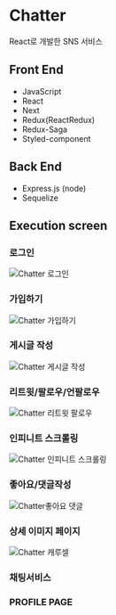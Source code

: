 # Chatter
React로 개발한 SNS 서비스

## Front End
* JavaScript
* React
* Next
* Redux(ReactRedux)
* Redux-Saga
* Styled-component
## Back End
* Express.js (node)
* Sequelize

## Execution screen
### 로그인
![Chatter 로그인](https://user-images.githubusercontent.com/63445553/139592033-40a8ca02-75e0-4294-8dec-5f7a720cdec8.gif)

### 가입하기
![Chatter 가입하기](https://user-images.githubusercontent.com/63445553/139591742-64928012-d831-46be-9731-53691fa7097d.png)

### 게시글 작성
![Chatter 게시글 작성](https://user-images.githubusercontent.com/63445553/139592068-c5f35656-2d01-4219-bda6-ce79c731b493.gif)

### 리트윗/팔로우/언팔로우
![Chatter 리트윗 팔로우](https://user-images.githubusercontent.com/63445553/139592083-6dc2818a-a640-403f-bb1f-338cd90c0c81.gif)

### 인피니트 스크롤링
![Chatter 인피니트 스크롤링](https://user-images.githubusercontent.com/63445553/139592106-d98be1df-9a1d-4c77-a614-775ca51902f5.gif)

### 좋아요/댓글작성
![Chatter좋아요 댓글](https://user-images.githubusercontent.com/63445553/139592130-cece12ff-683b-49f7-874a-4d4136066121.gif)

### 상세 이미지 페이지
![Chatter 캐루셀](https://user-images.githubusercontent.com/63445553/139592145-fee0885f-2ac1-4f44-9749-5167d8a413b4.gif)

### 채팅서비스

### PROFILE PAGE
